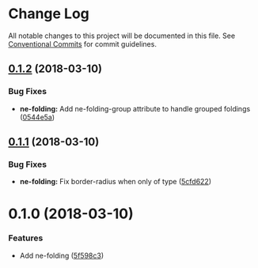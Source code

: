 # Change Log

All notable changes to this project will be documented in this file.
See [Conventional Commits](https://conventionalcommits.org) for commit guidelines.

<a name="0.1.2"></a>
## [0.1.2](https://github.com/equinusocio/native-elements/tree/master/elements/ne-folding/compare/@native-elements/ne-folding@0.1.1...@native-elements/ne-folding@0.1.2) (2018-03-10)


### Bug Fixes

* **ne-folding:** Add ne-folding-group attribute to handle grouped foldings ([0544e5a](https://github.com/equinusocio/native-elements/tree/master/elements/ne-folding/commit/0544e5a))




<a name="0.1.1"></a>
## [0.1.1](https://github.com/equinusocio/native-elements/tree/master/elements/ne-folding/compare/@native-elements/ne-folding@0.1.0...@native-elements/ne-folding@0.1.1) (2018-03-10)


### Bug Fixes

* **ne-folding:** Fix border-radius when only of type ([5cfd622](https://github.com/equinusocio/native-elements/tree/master/elements/ne-folding/commit/5cfd622))




<a name="0.1.0"></a>
# 0.1.0 (2018-03-10)


### Features

* Add ne-folding ([5f598c3](https://github.com/equinusocio/native-elements/tree/master/elements/ne-folding/commit/5f598c3))
